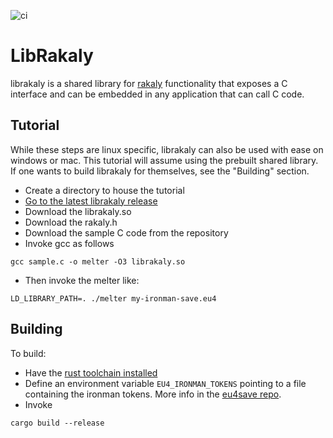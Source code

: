 ![ci](https://github.com/rakaly/librakaly/workflows/ci/badge.svg)

# LibRakaly

librakaly is a shared library for [rakaly](https://rakaly.com/eu4) functionality that exposes a C interface and can be embedded in any application that can call C code.

## Tutorial

While these steps are linux specific, librakaly can also be used with ease on windows or mac. This tutorial will assume using the prebuilt shared library. If one wants to build librakaly for themselves, see the "Building" section.

- Create a directory to house the tutorial
- [Go to the latest librakaly release](https://github.com/rakaly/librakaly/releases)
- Download the librakaly.so
- Download the rakaly.h
- Download the sample C code from the repository
- Invoke gcc as follows

```
gcc sample.c -o melter -O3 librakaly.so
```

- Then invoke the melter like:

```
LD_LIBRARY_PATH=. ./melter my-ironman-save.eu4
```

## Building

To build:

- Have the [rust toolchain installed](https://rustup.rs/)
- Define an environment variable `EU4_IRONMAN_TOKENS` pointing to a file containing the ironman tokens. More info in the [eu4save repo](https://github.com/rakaly/eu4save#ironman).
- Invoke

```
cargo build --release
```
